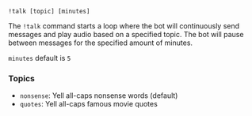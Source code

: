 ```plaintext
!talk [topic] [minutes]
```

The `!talk` command starts a loop where the bot will continuously send messages and play audio based on a specified topic. The bot will pause between messages for the specified amount of minutes.

`minutes` default is `5`

### Topics

- `nonsense`: Yell all-caps nonsense words (default)
- `quotes`: Yell all-caps famous movie quotes